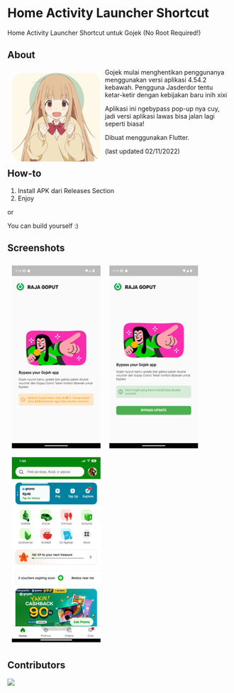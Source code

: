 # Home Activity Launcher Shortcut

Home Activity Launcher Shortcut untuk Gojek (No Root Required!)

## About

<img src="readme/about.png" align="left"
width="200" hspace="10" vspace="10">

Gojek mulai menghentikan penggunanya menggunakan versi aplikasi 4.54.2 kebawah. Pengguna Jasderdor tentu ketar-ketir dengan kebijakan baru inih xixi

Aplikasi ini ngebypass pop-up nya cuy, jadi versi aplikasi lawas bisa jalan lagi seperti biasa!

Dibuat menggunakan Flutter.

(last updated 02/11/2022)

## How-to

1. Install APK dari Releases Section
2. Enjoy

or

You can build yourself :)

## Screenshots

<img src="readme/SS1.png" align="left" width="200" hspace="10" vspace="10">
<img src="readme/SS3.png" align="left" width="200" hspace="10" vspace="10">
<img src="readme/SS2.jpg" align="center" width="200" hspace="10" vspace="10"> 

## Contributors

<a href="https://github.com/abisetra/rajagoput/graphs/contributors">
  <img src="https://contrib.rocks/image?repo=abisetra/rajagoput" />
</a>


